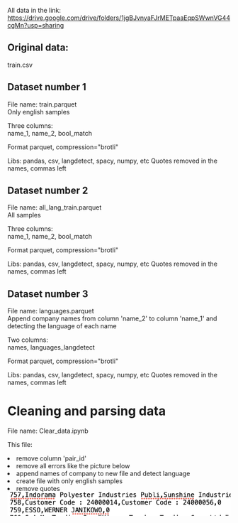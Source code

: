 All data in the link:
<br>https://drive.google.com/drive/folders/1jgBJvnyaFJrMETpaaEqpSWwnVG44cgMn?usp=sharing

## Original data:  
train.csv

## Dataset number 1  
File name:  train.parquet
</br>Only english samples

Three columns:  
name_1, name_2, bool_match

Format parquet, compression="brotli"

Libs: pandas, csv, langdetect, spacy, numpy, etc
Quotes removed in the names, commas left


## Dataset number 2 
File name:  all_lang_train.parquet
</br>All samples

Three columns:  
name_1, name_2, bool_match

Format parquet, compression="brotli"

Libs: pandas, csv, langdetect, spacy, numpy, etc
Quotes removed in the names, commas left

## Dataset number 3
File name:  languages.parquet
</br>Append company names from column 'name_2' to column 'name_1' and detecting the language of each name

Two columns:  
names, languages_langdetect

Format parquet, compression="brotli"

Libs: pandas, csv, langdetect, spacy, numpy, etc
Quotes removed in the names, commas left

# Сleaning and parsing data
File name: Clear_data.ipynb

This file:
<li>remove column 'pair_id'</li>
<li>remove all errors like the picture below</li>
<li>append names of company to new file and detect language</li>
<li>create file with only english samples</li>
<li>remove quotes</li>
<center>
<img src="errors.png" alt="Remove Custom Code errors"></center>
